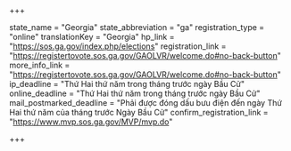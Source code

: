+++

state_name = "Georgia"
state_abbreviation = "ga"
registration_type = "online"
translationKey = "Georgia"
hp_link = "https://sos.ga.gov/index.php/elections"
registration_link = "https://registertovote.sos.ga.gov/GAOLVR/welcome.do#no-back-button"
more_info_link = "https://registertovote.sos.ga.gov/GAOLVR/welcome.do#no-back-button"
ip_deadline = "Thứ Hai thứ năm trong tháng trước ngày Bầu Cử"
online_deadline = "Thứ Hai thứ năm trong tháng trước ngày Bầu Cử"
mail_postmarked_deadline = "Phải được đóng dấu bưu điện đến ngày Thứ Hai thứ năm của tháng trước Ngày Bầu Cử"
confirm_registration_link = "https://www.mvp.sos.ga.gov/MVP/mvp.do"

+++